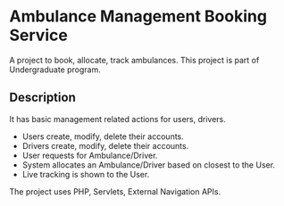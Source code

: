 # Ambulance Management Booking Service

A project to book, allocate, track ambulances. This project is part of Undergraduate program.

## Description

It has basic management related actions for users, drivers. 
* Users create, modify, delete their accounts.
* Drivers create, modify, delete their accounts.
* User requests for Ambulance/Driver.
* System allocates an Ambulance/Driver based on closest to the User.
* Live tracking is shown to the User.

The project uses PHP, Servlets, External Navigation APIs.
